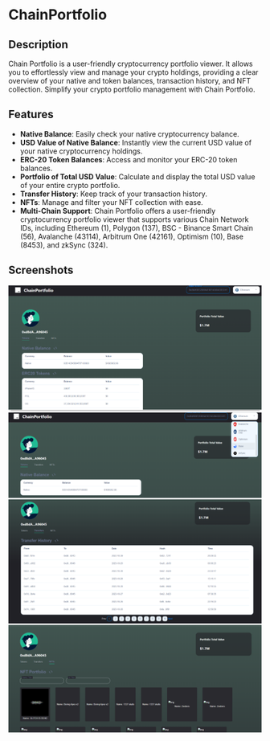 # ChainPortfolio

## Description

Chain Portfolio is a user-friendly cryptocurrency portfolio viewer. It allows you to effortlessly view and manage your crypto holdings, providing a clear overview of your native and token balances, transaction history, and NFT collection. Simplify your crypto portfolio management with Chain Portfolio.

## Features

- **Native Balance**: Easily check your native cryptocurrency balance.
- **USD Value of Native Balance**: Instantly view the current USD value of your native cryptocurrency holdings.
- **ERC-20 Token Balances**: Access and monitor your ERC-20 token balances.
- **Portfolio of Total USD Value**: Calculate and display the total USD value of your entire crypto portfolio.
- **Transfer History**: Keep track of your transaction history.
- **NFTs**: Manage and filter your NFT collection with ease.
- **Multi-Chain Support**: Chain Portfolio offers a user-friendly cryptocurrency portfolio viewer that supports various Chain Network IDs, including Ethereum (1), Polygon (137), BSC - Binance Smart Chain (56), Avalanche (43114), Arbitrum One (42161), Optimism (10), Base (8453), and zkSync (324).

## Screenshots

![](/Screenshots/img1.png)
![](/Screenshots/img2.png)
![](/Screenshots/img3.png)
![](/Screenshots/img4.png)
